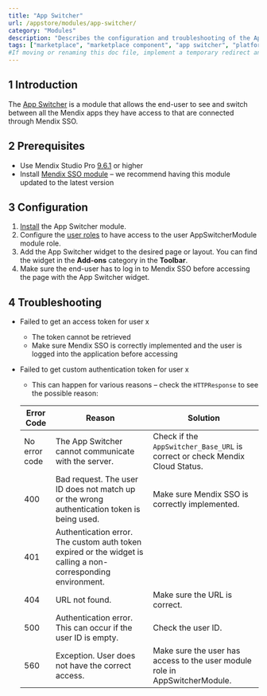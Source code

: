 ```yaml
---
title: "App Switcher"
url: /appstore/modules/app-switcher/
category: "Modules"
description: "Describes the configuration and troubleshooting of the App Switcher module, which is available in the Mendix Marketplace."
tags: ["marketplace", "marketplace component", "app switcher", "platform support"]
#If moving or renaming this doc file, implement a temporary redirect and let the respective team know they should update the URL in the product. See Mapping to Products for more details. 
---
```


## 1 Introduction

The [App Switcher](https://marketplace.mendix.com/link/component/119451) is a module that allows the end-user to see and switch between all the Mendix apps they have access to that are connected through Mendix SSO.

## 2 Prerequisites

* Use Mendix Studio Pro [9.6.1](/releasenotes/studio-pro/9.1/) or higher
* Install [Mendix SSO module](/appstore/modules/mendix-sso/) – we recommend having this module updated to the latest version

## 3 Configuration

1. [Install](/appstore/general/app-store-content/) the App Switcher module.
2. Configure the [user roles](/refguide/user-roles/) to have access to the user AppSwitcherModule module role.
3. Add the App Switcher widget to the desired page or layout. You can find the widget in the **Add-ons** category in the **Toolbar**.
4. Make sure the end-user has to log in to Mendix SSO before accessing the page with the App Switcher widget.

## 4 Troubleshooting

* Failed to get an access token for user x
    * The token cannot be retrieved
    * Make sure Mendix SSO is correctly implemented and the user is logged into the application before accessing
  
* Failed to get custom authentication token for user x
    * This can happen for various reasons – check the `HTTPResponse` to see the possible reason:
    
    | Error Code | Reason | Solution |
    | ---------- | ------ |------ |
    | No error code | The App Switcher cannot communicate with the server. |Check if the `AppSwitcher_Base_URL` is correct or check Mendix Cloud Status.|
    | 400 | Bad request. The user ID does not match up or the wrong authentication token is being used. |Make sure Mendix SSO is correctly implemented.|
    | 401 | Authentication error. The custom auth token expired or the widget is calling a non-corresponding environment. ||
    | 404 | URL not found. |Make sure the URL is correct.|
    | 500 | Authentication error. This can occur if the user ID is empty. |Check the user ID.|
    | 560 | Exception. User does not have the correct access. |Make sure the user has access to the user module role in AppSwitcherModule.|
    
